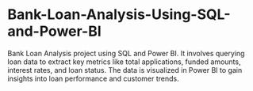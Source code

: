 # Bank-Loan-Analysis-Using-SQL-and-Power-BI
Bank Loan Analysis project using SQL and Power BI. It involves querying loan data to extract key metrics like total applications, funded amounts, interest rates, and loan status. The data is visualized in Power BI to gain insights into loan performance and customer trends.
